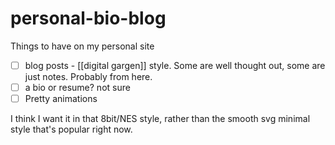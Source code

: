 # personal-bio-blog

Things to have on my personal site

- [ ] blog posts - [[digital gargen]] style. Some are well thought out, some are just notes. Probably from here.
- [ ] a bio or resume? not sure
- [ ] Pretty animations

I think I want it in that 8bit/NES style, rather than the smooth svg minimal style that's popular right now.

